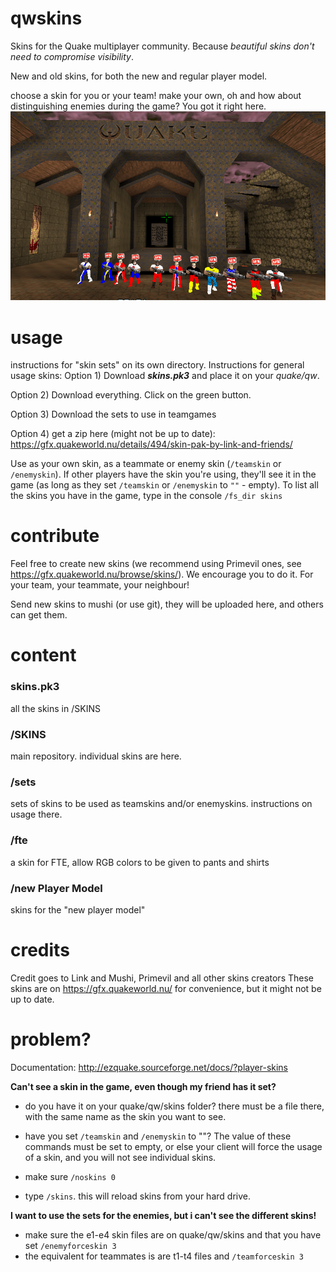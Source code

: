 # qwskins
Skins for the Quake multiplayer community. Because *beautiful skins don't need to compromise visibility*.

New and old skins, for both the new and regular player model.

choose a skin for you or your team! make your own, oh and how about distinguishing enemies during the game? You got it right here.
![Overview screenshot. Most skins are not shown!](https://github.com/mushis/qwskins/blob/master/welcome.png)

# usage
instructions for "skin sets" on its own directory. Instructions for general usage skins:
Option 1) Download ***skins.pk3*** and place it on your *quake/qw*. 

Option 2) Download everything. Click on the green button.

Option 3) Download the sets to use in teamgames

Option 4) get a zip here (might not be up to date): https://gfx.quakeworld.nu/details/494/skin-pak-by-link-and-friends/

Use as your own skin, as a teammate or enemy skin (`/teamskin` or `/enemyskin`). If other players have the skin you're using, they'll see it in the game (as long as they set `/teamskin` or `/enemyskin` to `""` - empty).
To list all the skins you have in the game, type in the console `/fs_dir skins`

# contribute
Feel free to create new skins (we recommend using Primevil ones, see  https://gfx.quakeworld.nu/browse/skins/). We encourage you to do it. For your team, your teammate, your neighbour!

Send new skins to mushi (or use git), they will be uploaded here, and others can get them.

# content
### skins.pk3
all the skins in /SKINS

### /SKINS 
main repository. individual skins are here.

### /sets
sets of skins to be used as teamskins and/or enemyskins. instructions on usage there.

### /fte 
a skin for FTE, allow RGB colors to be given to pants and shirts

### /new Player Model 
skins for the "new player model"

# credits
Credit goes to Link and Mushi, Primevil and all other skins creators
These skins are on https://gfx.quakeworld.nu/ for convenience, but it might not be up to date.

# problem?
Documentation: http://ezquake.sourceforge.net/docs/?player-skins

**Can't see a skin in the game, even though my friend has it set?**
- do you have it on your quake/qw/skins folder? there must be a file there, with the same name as the skin you want to see.

- have you set  `/teamskin` and `/enemyskin` to ""? The value of these commands must be set to empty, or else your client will force the usage of a skin, and you will not see individual skins.

- make sure `/noskins 0` 

- type `/skins`. this will reload skins from your hard drive.

**I want to use the sets for the enemies, but i can't see the different skins!**
- make sure the e1-e4 skin files are on quake/qw/skins and that you have set `/enemyforceskin 3` 
- the equivalent for teammates is are t1-t4 files and  `/teamforceskin 3`


